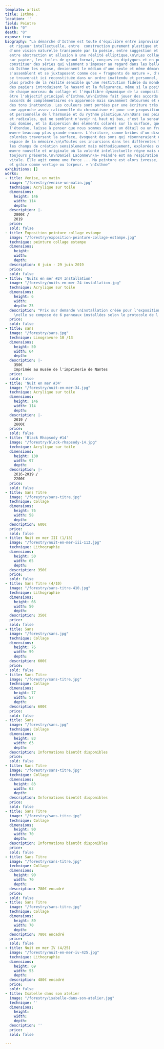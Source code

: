 ```yaml
---
template: artist
title: Isthme .
location: ''
field: Peintre
birth: "0"
death: "0"
expose: true
biography: "La démarche d'Isthme est toute d'équilibre entre improvisation sensible
  et rigueur intellectuelle, entre  construction purement plastique et frémissement
  d'une vision naturelle transposée par la poésie, entre suggestion et évidence picturale,
  entre abstraction et allusion à une réalité elliptique.\n\nLes collages, les peintures
  sur papier, les toiles de grand format, conçues en diptyques et en polyptyques jusqu'à
  constituer des séries qui viennent s'imposer au regard dans les belles architectures
  où Isthme les expose, deviennent le médium d'une seule et même démarche.\nLes collages
  s'assemblent et se juxtaposent comme des « fragments de nature », d'une nature qui
  se trouverait ici reconstituée dans un ordre inattendu et personnel, par une vision
  plus proche de la réalité sensible qu'une restitution fidèle du monde. Les déchirures
  des papiers introduisent le hasard et la fulgurance, même si la position réfléchie
  de chaque morceau du collage et l'équilibre dynamique de la composition semblent
  être l'objectif principal d’Isthme.\n\nIsthme fait jouer des accords audacieux,
  accords de complémentaires en apparence mais savamment détournés et enrichis par
  des tons inattendus. Les couleurs sont portées par une écriture très libre selon
  une approche assez rationnelle du chromatisme et pour une proposition novatrice
  et personnelle de l'harmonie et du rythme plastique.\n\nDans ses peintures abstraites
  et radicales, qui ne semblent n'avoir ni haut ni bas, c'est la sensation spatiale
  qui domine, et la dispersion des éléments colorés sur la surface, quelle qu'en soit
  l'étendue, laisse à penser que nous sommes devant un détail ou un fragment d'une
  œuvre beaucoup plus grande encore. L'écriture, comme bribes d'un discours de formes
  colorées traversant la surface, évoquent des sons qui résonneraient dans le vaste
  espace de la mémoire.\n\nToutes ces incursions dans les différentes techniques et
  les champs de création sensiblement mais méthodiquement, explorées constituent  une
  œuvre nouvelle et originale où la volonté intellectuelle règne mais où la main est
  toujours présente.\n\nDaniel Lacomme\n\n« Peindre est ma respiration. Elle m'est
  vitale. Elle agit comme une force ... Ma peinture est alors ivresse, réjouissance
  et grâce comme vertige ou torpeur. » \nIsthme"
exhibitions: []
works:
- title: Venise, un matin
  image: "/forestry/venise-un-matin.jpg"
  technique: Acrylique sur toile
  dimensions:
    height: 146
    width: 114
    depth: 
  description: |-
    2800€ /
    2019
  price: 
  sold: false
- title: Exposition peinture collage estampe
  image: "/forestry/exposition-peinture-collage-estampe.jpg"
  technique: peinture collage estampe
  dimensions:
    height: 
    width: 
    depth: 
  description: 6 juin - 29 juin 2019
  price: 
  sold: false
- title: 'Nuits en mer #24 Installation'
  image: "/forestry/nuits-en-mer-24-installation.jpg"
  technique: Acrylique sur toile
  dimensions:
    height: 6
    width: 
    depth: 25
  description: "Prix sur demande \nInstallation créée pour l'exposition à la galerie
    \nelle se compose de 6 panneaux installées selon le protocole de l'artiste"
  price: 
  sold: false
- title: sans
  image: "/forestry/sans.jpg"
  technique: Linogravure 10 /13
  dimensions:
    height: 50
    width: 64
    depth: 
  description: |-
    350€
    Imprimée au musée de l'imprimerie de Nantes
  price: 
  sold: false
- title: 'Nuit en mer #34'
  image: "/forestry/nuit-en-mer-34.jpg"
  technique: Acrylique sur toile
  dimensions:
    height: 146
    width: 114
    depth: 
  description: |-
    2019 /
    2800€
  price: 
  sold: false
- title: 'Black Rhapsody #14'
  image: "/forestry/black-rhapsody-14.jpg"
  technique: Acrylique sur toile
  dimensions:
    height: 130
    width: 97
    depth: 
  description: |-
    2016-2019 /
    2200€
  price: 
  sold: false
- title: Sans Titre
  image: "/forestry/sans-titre.jpg"
  technique: Collage
  dimensions:
    height: 76
    width: 58
    depth: 
  description: 600€
  price: 
  sold: false
- title: Nuit en mer III (1/13)
  image: "/forestry/nuit-en-mer-iii-113.jpg"
  technique: Lithographie
  dimensions:
    height: 50
    width: 65
    depth: 
  description: 350€
  price: 
  sold: false
- title: Sans Titre (4/10)
  image: "/forestry/sans-titre-410.jpg"
  technique: Lithographie
  dimensions:
    height: 66
    width: 50
    depth: 
  description: 350€
  price: 
  sold: false
- title: Sans
  image: "/forestry/sans.jpg"
  technique: Collage
  dimensions:
    height: 76
    width: 59
    depth: 
  description: 600€
  price: 
  sold: false
- title: Sans Titre
  image: "/forestry/sans-titre.jpg"
  technique: Collage
  dimensions:
    height: 77
    width: 57
    depth: 
  description: 600€
  price: 
  sold: false
- title: Sans
  image: "/forestry/sans.jpg"
  technique: Collage
  dimensions:
    height: 83
    width: 63
    depth: 
  description: Informations bientôt disponibles
  price: 
  sold: false
- title: Sans Titre
  image: "/forestry/sans-titre.jpg"
  technique: Collage
  dimensions:
    height: 83
    width: 63
    depth: 
  description: Informations bientôt disponibles
  price: 
  sold: false
- title: Sans Titre
  image: "/forestry/sans-titre.jpg"
  technique: Collage
  dimensions:
    height: 90
    width: 70
    depth: 
  description: Informations bientôt disponibles
  price: 
  sold: false
- title: Sans Titre
  image: "/forestry/sans-titre.jpg"
  technique: Collage
  dimensions:
    height: 90
    width: 70
    depth: 
  description: 780€ encadré
  price: 
  sold: false
- title: Sans Titre
  image: "/forestry/sans-titre.jpg"
  technique: Collage
  dimensions:
    height: 89
    width: 70
    depth: 
  description: 780€ encadré
  price: 
  sold: false
- title: Nuit en mer IV (4/25)
  image: "/forestry/nuit-en-mer-iv-425.jpg"
  technique: Lithographie
  dimensions:
    height: 69
    width: 53
    depth: 
  description: 480€ encadré
  price: 
  sold: false
- title: Isabelle dans son atelier
  image: "/forestry/isabelle-dans-son-atelier.jpg"
  technique: ''
  dimensions:
    height: 
    width: 
    depth: 
  description: ''
  price: 
  sold: false

---
```

